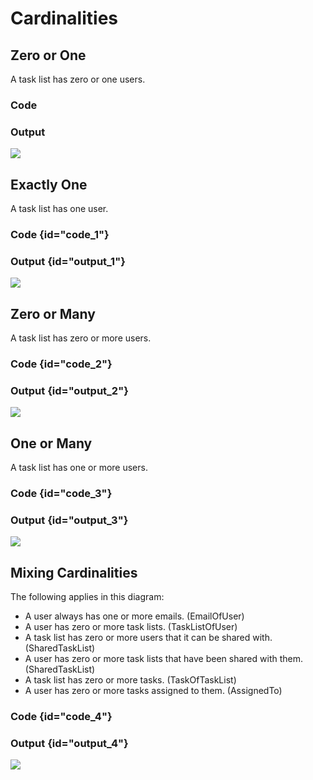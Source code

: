 # Cardinalities

## Zero or One

A task list has zero or one users.

### Code

<code-block src="ERModel/rcardinality-zero-or-one.ermd"/>

### Output

![](rcardinality-zero-or-one.png)

## Exactly One

A task list has one user.

### Code {id="code_1"}

<code-block src="ERModel/rcardinality-exactly-one.ermd"/>

### Output {id="output_1"}

![](rcardinality-exactly-one.png)

## Zero or Many

A task list has zero or more users.

### Code {id="code_2"}

<code-block src="ERModel/rcardinality-zero-or-many.ermd"/>

### Output {id="output_2"}

![](rcardinality-zero-or-many.png)

## One or Many

A task list has one or more users.

### Code {id="code_3"}

<code-block src="ERModel/rcardinality-one-or-many.ermd"/>

### Output {id="output_3"}

![](rcardinality-one-or-many.png)

## Mixing Cardinalities

The following applies in this diagram:

- A user always has one or more emails. (EmailOfUser)
- A user has zero or more task lists. (TaskListOfUser)
- A task list has zero or more users that it can be shared with. (SharedTaskList)
- A user has zero or more task lists that have been shared with them. (SharedTaskList)
- A task list has zero or more tasks. (TaskOfTaskList)
- A user has zero or more tasks assigned to them. (AssignedTo)

### Code {id="code_4"}

<code-block src="ERModel/rmixed-cardinality.ermd"/>

### Output {id="output_4"}

![](rmixed-cardinality.png)